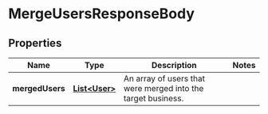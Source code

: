 

# MergeUsersResponseBody


## Properties

| Name | Type | Description | Notes |
|------------ | ------------- | ------------- | -------------|
|**mergedUsers** | [**List&lt;User&gt;**](User.md) | An array of users that were merged into the target business. |  |



